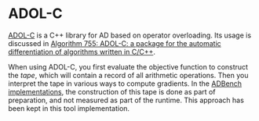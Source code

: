 # ADOL-C

[ADOL-C](https://github.com/coin-or/ADOL-C) is a C++ library for AD based on
operator overloading. Its usage is discussed in
[Algorithm 755: ADOL-C: a package for the automatic differentiation of algorithms written in C/C++](https://dl.acm.org/doi/10.1145/229473.229474).

When using ADOL-C, you first evaluate the objective function to construct the
_tape_, which will contain a record of all arithmetic operations. Then you
interpret the tape in various ways to compute gradients. In the
[ADBench implementations](https://github.com/microsoft/ADBench/blob/38cb7931303a830c3700ca36ba9520868327ac87/tools/ADOLC/main.cpp),
the construction of this tape is done as part of preparation, and not measured
as part of the runtime. This approach has been kept in this tool implementation.
